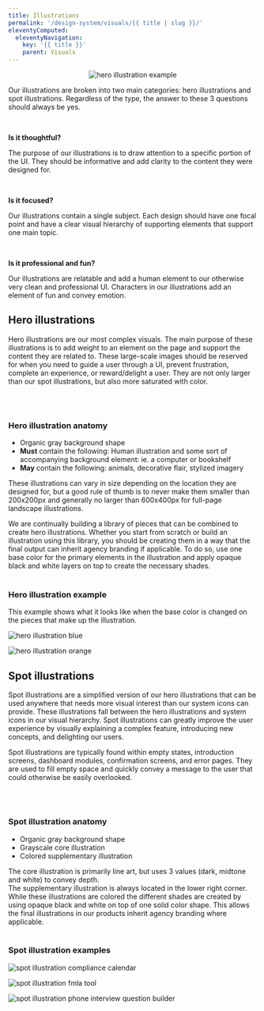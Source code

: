 ```yaml
---
title: Illustrations
permalink: '/design-system/visuals/{{ title | slug }}/'
eleventyComputed:
  eleventyNavigation:
    key: '{{ title }}'
    parent: Visuals
---
```


<center>

![hero illustration example](images/foundations/illustrations/loading.svg)

</center>

Our illustrations are broken into two main categories: hero illustrations and spot illustrations.
Regardless of the type, the answer to these 3 questions should always be yes.

<br/>

**Is it thoughtful?**

The purpose of our illustrations is to draw attention to a specific portion of the UI. They should be informative and add clarity to the content they were designed for.

<br/>

**Is it focused?**

Our illustrations contain a single subject. Each design should have one focal point and have a clear visual hierarchy of supporting elements that support one main topic.

<br/>

**Is it professional and fun?**

Our illustrations are relatable and add a human element to our otherwise very clean and professional UI. Characters in our illustrations add an element of fun and convey emotion.

<Spacer />

<Tabs :tabs="['Hero illustrations', 'Spot illustrations']">
<TabPage>

## Hero illustrations

Hero illustrations are our most complex visuals. The main purpose of these illustrations is to add weight to an element on the page and support the content they are related to. These large-scale images should be reserved for when you need to guide a user through a UI, prevent frustration, complete an experience, or reward/delight a user. They are not only larger than our spot illustrations, but also more saturated with color.

<br/>
<br/>

### Hero illustration anatomy

- Organic gray background shape
- **Must** contain the following: Human illustration and some sort of accompanying background element: ie. a computer or bookshelf
- **May** contain the following: animals, decorative flair, stylized imagery

These illustrations can vary in size depending on the location they are designed for, but a good rule of thumb is to never make them smaller than 200x200px and generally no larger than 600x400px for full-page landscape illustrations.

We are continually building a library of pieces that can be combined to create hero illustrations. Whether you start from scratch or build an illustration using this library, you should be creating them in a way that the final output can inherit agency branding if applicable. To do so, use one base color for the primary elements in the illustration and apply opaque black and white layers on top to create the necessary shades.
<br/>
<br/>

### Hero illustration example

This example shows what it looks like when the base color is changed on the pieces that make up the illustration.

<Grid>
<GridCol col="span-6">

![hero illustration blue](images/foundations/illustrations/hero-blue.svg)

</GridCol >
<GridCol col="span-6">

![hero illustration orange](images/foundations/illustrations/hero-orange.svg)

</GridCol >
</Grid>

</TabPage>
<TabPage>

## Spot illustrations

Spot illustrations are a simplified version of our hero illustrations that can be used anywhere that needs more visual interest than our system icons can provide. These illustrations fall between the hero illustrations and system icons in our visual hierarchy. Spot illustrations can greatly improve the user experience by visually explaining a complex feature, introducing new concepts, and delighting our users.

Spot illustrations are typically found within empty states, introduction screens, dashboard modules, confirmation screens, and error pages. They are used to fill empty space and quickly convey a message to the user that could otherwise be easily overlooked.

<br/>
<br/>

### Spot illustration anatomy

- Organic gray background shape
- Grayscale core illustration
- Colored supplementary illustration

The core illustration is primarily line art, but uses 3 values (dark, midtone and white) to convey depth.  
The supplementary illustration is always located in the lower right corner. While these illustrations are colored the different shades are created by using opaque black and white on top of one solid color shape. This allows the final illustrations in our products inherit agency branding where applicable.
<br/>
<br/>

### Spot illustration examples

<Grid>
<GridCol col="span-4">

![spot illustration compliance calendar](images/foundations/illustrations/spot-calendar.svg)

</GridCol >
<GridCol col="span-4">

![spot illustration fmla tool](images/foundations/illustrations/spot-fmla.svg)

</GridCol >
<GridCol col="span-4">

![spot illustration phone interview question builder](images/foundations/illustrations/spot-phone.svg)

</GridCol>
</Grid>

</TabPage>
</Tabs>
